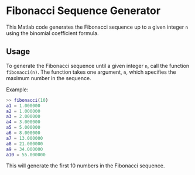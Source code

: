 # Fibonacci Sequence Generator

This Matlab code generates the Fibonacci sequence up to a given integer `n` using the binomial coefficient formula.

## Usage

To generate the Fibonacci sequence until a given integer `n`, call the function `fibonacci(n)`. The function takes one argument, `n`, which specifies the maximum number in the sequence.

Example:

```matlab
>> fibonacci(10)
a1 = 1.000000 
a2 = 1.000000 
a3 = 2.000000 
a4 = 3.000000 
a5 = 5.000000 
a6 = 8.000000 
a7 = 13.000000 
a8 = 21.000000 
a9 = 34.000000 
a10 = 55.000000 
```

This will generate the first 10 numbers in the Fibonacci sequence.